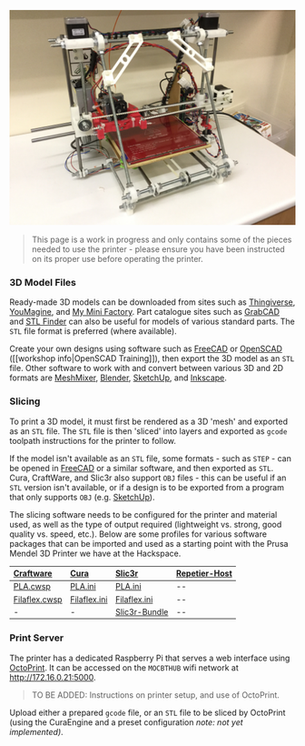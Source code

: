 ![Prusa Mendel 3D Printer](images/3d-printer/Prusa-Mendel.jpg)

> This page is a work in progress and only contains some of the pieces needed to use the printer - please ensure you have been instructed on its proper use before operating the printer.

### 3D Model Files

Ready-made 3D models can be downloaded from sites such as [Thingiverse](http://www.thingiverse.com/thing:200472/#files), [YouMagine](https://www.youmagine.com), and [My Mini Factory](http://www.myminifactory.com). Part catalogue sites such as [GrabCAD](https://grabcad.com) and [STL Finder](http://www.stlfinder.com/) can also be useful for models of various standard parts. The `STL` file format is preferred (where available).

Create your own designs using software such as [FreeCAD](http://www.freecadweb.org/wiki/index.php?title=Download#Stable_FreeCAD_installers) or [OpenSCAD](http://www.openscad.org) ([[workshop info|OpenSCAD Training]]), then export the 3D model as an `STL` file.  Other software to work with and convert between various 3D and 2D formats are [MeshMixer](http://www.123dapp.com/meshmixer), [Blender](http://www.blender.org/download/), [SketchUp](http://www.sketchup.com/products/sketchup-make), and [Inkscape](https://inkscape.org/download/).

### Slicing

To print a 3D model, it must first be rendered as a 3D 'mesh' and exported as an `STL` file. The `STL` file is then 'sliced' into layers and exported as `gcode` toolpath instructions for the printer to follow.

If the model isn't available as an `STL` file, some formats - such as `STEP` - can be opened in [FreeCAD](http://www.freecadweb.org/wiki/index.php?title=Download#Stable_FreeCAD_installers) or a similar software, and then exported as `STL`.  Cura, CraftWare, and Slic3r also support `OBJ` files - this can be useful if an `STL` version isn't available, or if a design is to be exported from a program that only supports `OBJ` (e.g. [SketchUp](http://www.sketchup.com/products/sketchup-make)).

The slicing software needs to be configured for the printer and material used, as well as the type of output required (lightweight vs. strong, good quality vs. speed, etc.). Below are some profiles for various software packages that can be imported and used as a starting point with the Prusa Mendel 3D Printer we have at the Hackspace.

[Craftware](http://www.craftunique.com/craftware) | [Cura](https://www.ultimaker.com/pages/our-software) | [Slic3r](http://slic3r.org/download) | [Repetier-Host](http://www.repetier.com)
:---------- | :------ | :-------- | :--------
[PLA.cwsp] | [PLA.ini] | [PLA.ini][Slic3r-PLA] | --
[Filaflex.cwsp] | [Filaflex.ini] | [Filaflex.ini][Slic3r-Ffex] | --
- |- | [Slic3r-Bundle] | --

[PLA.cwsp]: https://github.com/snhack/Prusa-Mendel-Firmware/blob/master/Profiles/CraftWare/PrusaMendel-PLA.cwsp
[Filaflex.cwsp]: https://github.com/snhack/Prusa-Mendel-Firmware/blob/master/Profiles/CraftWare/PrusaMendel-Filaflex.cwsp
[PLA.ini]: https://github.com/snhack/Prusa-Mendel-Firmware/blob/master/Profiles/Cura/PrusaMendel-PLA.ini
[Filaflex.ini]: https://github.com/snhack/Prusa-Mendel-Firmware/blob/master/Profiles/Cura/PrusaMendel-Filaflex.ini
[Slic3r-Bundle]: https://github.com/snhack/Prusa-Mendel-Firmware/blob/master/Profiles/Slic3r/PrusaMendel.ini
[Slic3r-PLA]: https://github.com/snhack/Prusa-Mendel-Firmware/blob/master/Profiles/Slic3r/PrusaMendel-PLA.ini
[Slic3r-Ffex]: https://github.com/snhack/Prusa-Mendel-Firmware/blob/master/Profiles/Slic3r/PrusaMendel-Filaflex.ini

### Print Server

The printer has a dedicated Raspberry Pi that serves a web interface using [OctoPrint](http://octoprint.org). It can be accessed on the `MOCBTHUB` wifi network at <http://172.16.0.21:5000>.

> TO BE ADDED: Instructions on printer setup, and use of OctoPrint.

Upload either a prepared `gcode` file, or an `STL` file to be sliced by OctoPrint (using the CuraEngine and a preset configuration _note: not yet implemented)_.